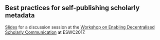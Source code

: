 ## Best practices for self-publishing scholarly metadata
[Slides](https://rubenverborgh.github.io/Linked-Research-ESWC2017/)
for a discussion session at the [Workshop on Enabling Decentralised Scholarly Communication](https://linkedresearch.org/events/eswc2017/)
at ESWC2017.
